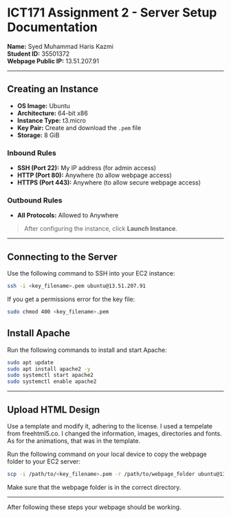 # ICT171 Assignment 2 - Server Setup Documentation

**Name:** Syed Muhammad Haris Kazmi  
**Student ID:** 35501372  
**Webpage Public IP:** 13.51.207.91

---

## Creating an Instance

- **OS Image:** Ubuntu  
- **Architecture:** 64-bit x86  
- **Instance Type:** t3.micro  
- **Key Pair:** Create and download the `.pem` file  
- **Storage:** 8 GiB

### Inbound Rules

- **SSH (Port 22):** My IP address (for admin access)  
- **HTTP (Port 80):** Anywhere (to allow webpage access)  
- **HTTPS (Port 443):** Anywhere (to allow secure webpage access)

### Outbound Rules

- **All Protocols:** Allowed to Anywhere

> After configuring the instance, click **Launch Instance**.

---

## Connecting to the Server

Use the following command to SSH into your EC2 instance:
```bash
ssh -i <key_filename>.pem ubuntu@13.51.207.91
```
If you get a permissions error for the key file:
```bash
sudo chmod 400 <key_filename>.pem
```
## Install Apache

Run the following commands to install and start Apache:
```bash
sudo apt update
sudo apt install apache2 -y
sudo systemctl start apache2
sudo systemctl enable apache2
```
---

## Upload HTML Design

Use a template and modify it, adhering to the license.
I used a tempelate from freehtml5.co. I changed the information, images, directories and fonts. As for the animations, that was in the template.

Run the following command on your local device to copy the webpage folder to your EC2 server:
```bash
scp -i /path/to/<key_filename>.pem -r /path/to/webpage_folder ubuntu@13.51.207.91:/var/www/html
```
Make sure that the webpage folder is in the correct directory.

---

After following these steps your webpage should be working.


    
    
